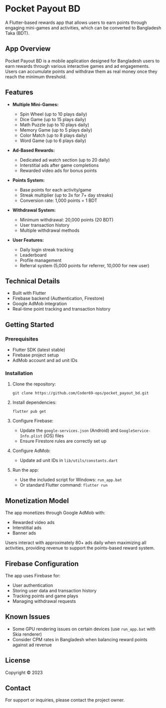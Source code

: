 # Pocket Payout BD

A Flutter-based rewards app that allows users to earn points through engaging mini-games and activities, which can be converted to Bangladesh Taka (BDT).

## App Overview

Pocket Payout BD is a mobile application designed for Bangladesh users to earn rewards through various interactive games and ad engagements. Users can accumulate points and withdraw them as real money once they reach the minimum threshold.

## Features

- **Multiple Mini-Games:**
  - Spin Wheel (up to 10 plays daily)
  - Dice Game (up to 15 plays daily)
  - Math Puzzle (up to 10 plays daily)
  - Memory Game (up to 5 plays daily)
  - Color Match (up to 8 plays daily)
  - Word Game (up to 6 plays daily)

- **Ad-Based Rewards:**
  - Dedicated ad watch section (up to 20 daily)
  - Interstitial ads after game completions
  - Rewarded video ads for bonus points

- **Points System:**
  - Base points for each activity/game
  - Streak multiplier (up to 3x for 7+ day streaks)
  - Conversion rate: 1,000 points = 1 BDT

- **Withdrawal System:**
  - Minimum withdrawal: 20,000 points (20 BDT)
  - User transaction history
  - Multiple withdrawal methods

- **User Features:**
  - Daily login streak tracking
  - Leaderboard
  - Profile management
  - Referral system (5,000 points for referrer, 10,000 for new user)

## Technical Details

- Built with Flutter
- Firebase backend (Authentication, Firestore)
- Google AdMob integration
- Real-time point tracking and transaction history

## Getting Started

### Prerequisites

- Flutter SDK (latest stable)
- Firebase project setup
- AdMob account and ad unit IDs

### Installation

1. Clone the repository:
   ```
   git clone https://github.com/Coder69-ops/pocket_payout_bd.git
   ```

2. Install dependencies:
   ```
   flutter pub get
   ```

3. Configure Firebase:
   - Update the `google-services.json` (Android) and `GoogleService-Info.plist` (iOS) files
   - Ensure Firestore rules are correctly set up

4. Configure AdMob:
   - Update ad unit IDs in `lib/utils/constants.dart`

5. Run the app:
   - Use the included script for Windows: `run_app.bat`
   - Or standard Flutter command: `flutter run`

## Monetization Model

The app monetizes through Google AdMob with:
- Rewarded video ads
- Interstitial ads
- Banner ads

Users interact with approximately 80+ ads daily when maximizing all activities, providing revenue to support the points-based reward system.

## Firebase Configuration

The app uses Firebase for:
- User authentication
- Storing user data and transaction history
- Tracking points and game plays
- Managing withdrawal requests

## Known Issues

- Some GPU rendering issues on certain devices (use `run_app.bat` with Skia renderer)
- Consider CPM rates in Bangladesh when balancing reward points against ad revenue

## License

Copyright © 2023

## Contact

For support or inquiries, please contact the project owner.
